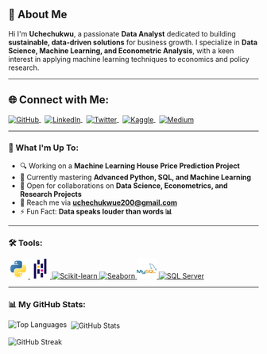 ## 👋 About Me

Hi I'm **Uchechukwu**, a passionate **Data Analyst** dedicated to building **sustainable, data-driven solutions** for business growth. I specialize in **Data Science, Machine Learning, and Econometric Analysis**, with a keen interest in applying machine learning techniques to economics and policy research.

---

## 🌐 Connect with Me:

<p align="left">
<a href="https://github.com/uchechukwu-2345" target="blank">
  <img align="center" src="https://cdn-icons-png.flaticon.com/512/25/25231.png" alt="GitHub" height="35" width="35" />
</a>&nbsp;
<a href="https://linkedin.com/in/uchechukwu-eze-181622217" target="blank">
  <img align="center" src="https://cdn-icons-png.flaticon.com/512/174/174857.png" alt="LinkedIn" height="35" width="35" />
</a>&nbsp;
<a href="https://twitter.com/uchechukwu84750" target="blank">
  <img align="center" src="https://cdn-icons-png.flaticon.com/512/733/733579.png" alt="Twitter" height="35" width="35" />
</a>&nbsp;
<a href="https://kaggle.com/uchechukwu2" target="blank">
  <img align="center" src="https://cdn.iconscout.com/icon/free/png-256/kaggle-3628836-3029950.png" alt="Kaggle" height="35" width="35" />
</a>&nbsp;
<a href="https://medium.com/@uchechukwue200" target="blank">
  <img align="center" src="https://cdn-icons-png.flaticon.com/512/5968/5968906.png" alt="Medium" height="35" width="35" />
</a>
</p>

---

### 🚀 What I'm Up To:
- 🔍 Working on a **Machine Learning House Price Prediction Project**
- 🌱 Currently mastering **Advanced Python, SQL, and Machine Learning**
- 🤝 Open for collaborations on **Data Science, Econometrics, and Research Projects**
- 📧 Reach me via **uchechukwue200@gmail.com**
- ⚡ Fun Fact: **Data speaks louder than words 📊**

---


### 🛠️ Tools:
<p align="left"> 
  <a href="https://www.python.org" target="_blank">
    <img src="https://raw.githubusercontent.com/devicons/devicon/master/icons/python/python-original.svg" alt="Python" width="40" height="40"/> 
  </a> 
  <a href="https://pandas.pydata.org/" target="_blank">
    <img src="https://raw.githubusercontent.com/devicons/devicon/2ae2a900d2f041da66e950e4d48052658d850630/icons/pandas/pandas-original.svg" alt="Pandas" width="40" height="40"/> 
  </a>
  <a href="https://scikit-learn.org/" target="_blank">
    <img src="https://upload.wikimedia.org/wikipedia/commons/0/05/Scikit_learn_logo_small.svg" alt="Scikit-learn" width="40" height="40"/> 
  </a>
  <a href="https://seaborn.pydata.org/" target="_blank">
    <img src="https://seaborn.pydata.org/_images/logo-mark-lightbg.svg" alt="Seaborn" width="40" height="40"/> 
  </a>
  <a href="https://www.mysql.com/" target="_blank">
    <img src="https://raw.githubusercontent.com/devicons/devicon/master/icons/mysql/mysql-original-wordmark.svg" alt="MySQL" width="40" height="40"/> 
  </a>
  <a href="https://www.microsoft.com/en-us/sql-server" target="_blank">
    <img src="https://www.svgrepo.com/show/303229/microsoft-sql-server-logo.svg" alt="SQL Server" width="40" height="40"/> 
  </a>
</p>

---

### 📊 My GitHub Stats:
<p>
  <img align="left" src="https://github-readme-stats.vercel.app/api/top-langs?username=uchechukwu-2345&show_icons=true&locale=en&layout=compact" alt="Top Languages"/>
</p>

<p>&nbsp;
  <img align="center" src="https://github-readme-stats.vercel.app/api?username=uchechukwu-2345&show_icons=true&locale=en" alt="GitHub Stats"/>
</p>

<p>
  <img align="center" src="https://github-readme-streak-stats.herokuapp.com/?user=uchechukwu-2345&theme=default" alt="GitHub Streak"/>
</p>



<!--


Here are some ideas to get you started:

- 🔍 I’m passionate about building sustainable, data-driven solutions for business growth using Data Science, Machine Learning, and Econometric Analysis. I’m especially interested in applying machine learning techniques to economics and econometrics.
- 🌱 🌱 Currently upskilling in: Advanced Python, Advanced SQL, and Machine Learning.
- 👯 I’m looking to collaborate on ...
- 🤝 Open to collaborating on: Data Science projects, Econometric analysis, Data Analytics, and Research initiatives.
- 💬 Ask me about my experiences in data and research
- 📧 Let’s connect @My Email [uchechukwue200@gmail.com]
- 😄 Pronouns: He/Him
- ⚡ let's have Fun fact with data
-->
